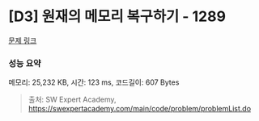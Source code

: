 # [D3] 원재의 메모리 복구하기 - 1289 

[문제 링크](https://swexpertacademy.com/main/code/problem/problemDetail.do?contestProbId=AV19AcoKI9sCFAZN) 

### 성능 요약

메모리: 25,232 KB, 시간: 123 ms, 코드길이: 607 Bytes



> 출처: SW Expert Academy, https://swexpertacademy.com/main/code/problem/problemList.do